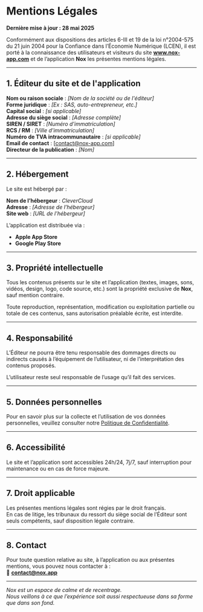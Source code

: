 # Mentions Légales

**Dernière mise à jour : 28 mai 2025**

Conformément aux dispositions des articles 6-III et 19 de la loi n°2004-575 du 21 juin 2004 pour la Confiance dans l’Économie Numérique (LCEN), il est porté à la connaissance des utilisateurs et visiteurs du site **www.nox-app.com** et de l’application **Nox** les présentes mentions légales.

---

## 1. Éditeur du site et de l'application

**Nom ou raison sociale** : *[Nom de la société ou de l'éditeur]*  
**Forme juridique** : *[Ex : SAS, auto-entrepreneur, etc.]*  
**Capital social** : *[si applicable]*  
**Adresse du siège social** : *[Adresse complète]*  
**SIREN / SIRET** : *[Numéro d'immatriculation]*  
**RCS / RM** : *[Ville d'immatriculation]*  
**Numéro de TVA intracommunautaire** : *[si applicable]*  
**Email de contact** : [contact@nox-app.com]  
**Directeur de la publication** : *[Nom]*

---

## 2. Hébergement

Le site est hébergé par :

**Nom de l’hébergeur** : *CleverCloud*  
**Adresse** : *[Adresse de l’hébergeur]*  
**Site web** : *[URL de l’hébergeur]*

L’application est distribuée via :

- **Apple App Store**  
- **Google Play Store**

---

## 3. Propriété intellectuelle

Tous les contenus présents sur le site et l’application (textes, images, sons, vidéos, design, logo, code source, etc.) sont la propriété exclusive de **Nox**, sauf mention contraire.

Toute reproduction, représentation, modification ou exploitation partielle ou totale de ces contenus, sans autorisation préalable écrite, est interdite.

---

## 4. Responsabilité

L’Éditeur ne pourra être tenu responsable des dommages directs ou indirects causés à l’équipement de l’utilisateur, ni de l’interprétation des contenus proposés.

L’utilisateur reste seul responsable de l’usage qu’il fait des services.

---

## 5. Données personnelles

Pour en savoir plus sur la collecte et l’utilisation de vos données personnelles, veuillez consulter notre [Politique de Confidentialité](./privacy-policy.md).

---

## 6. Accessibilité

Le site et l’application sont accessibles 24h/24, 7j/7, sauf interruption pour maintenance ou en cas de force majeure.

---

## 7. Droit applicable

Les présentes mentions légales sont régies par le droit français.  
En cas de litige, les tribunaux du ressort du siège social de l’Éditeur sont seuls compétents, sauf disposition légale contraire.

---

## 8. Contact

Pour toute question relative au site, à l’application ou aux présentes mentions, vous pouvez nous contacter à :  
📧 **contact@nox.app**

---

*Nox est un espace de calme et de recentrage.  
Nous veillons à ce que l’expérience soit aussi respectueuse dans sa forme que dans son fond.*
